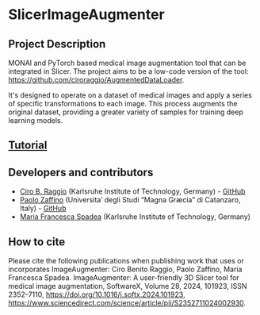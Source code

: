 # SlicerImageAugmenter

## Project Description
MONAI and PyTorch based medical image augmentation tool that can be integrated in Slicer.
The project aims to be a low-code version of the tool: <https://github.com/ciroraggio/AugmentedDataLoader>.

It's designed to operate on a dataset of medical images and apply a series of specific transformations to each image. This process augments the original dataset, providing a greater variety of samples for training deep learning models.

## [Tutorial](https://ciroraggio.github.io/SlicerImageAugmenter/tutorial)

## Developers and contributors
* [Ciro B. Raggio](https://www.ibt.kit.edu/english/Raggio_C.php) (Karlsruhe Institute of Technology, Germany) - [GitHub](<https://github.com/ciroraggio>)
* [Paolo Zaffino](http://dmsc.unicz.it/personale/docente/paolozaffino) (Universita’ degli Studi “Magna Græcia” di Catanzaro, Italy) - [GitHub](<https://github.com/pzaffino>)
* [Maria Francesca Spadea](https://www.ibt.kit.edu/english/Spadea_Francesca.php) (Karlsruhe Institute of Technology, Germany)

## How to cite
Please cite the following publications when publishing work that uses or incorporates ImageAugmenter:
Ciro Benito Raggio, Paolo Zaffino, Maria Francesca Spadea. ImageAugmenter: A user-friendly 3D Slicer tool for medical image augmentation, SoftwareX, Volume 28, 2024, 101923, ISSN 2352-7110, https://doi.org/10.1016/j.softx.2024.101923, https://www.sciencedirect.com/science/article/pii/S2352711024002930.
